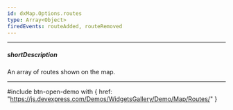 ```yaml
---
id: dxMap.Options.routes
type: Array<Object>
firedEvents: routeAdded, routeRemoved
---
```

---
##### shortDescription
An array of routes shown on the map.

---
#include btn-open-demo with {
    href: "https://js.devexpress.com/Demos/WidgetsGallery/Demo/Map/Routes/"
}
